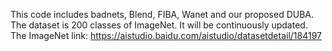 This code includes badnets, Blend, FIBA, Wanet and our proposed DUBA. 
The dataset is 200 classes of ImageNet.
It will be continuously updated.
The ImageNet link: https://aistudio.baidu.com/aistudio/datasetdetail/184197
